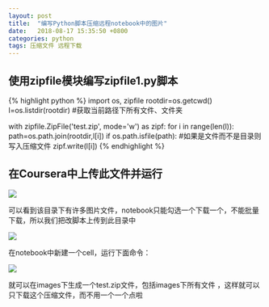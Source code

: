 ```yaml
---
layout: post
title:  "编写Python脚本压缩远程notebook中的图片"
date:   2018-08-17 15:35:50 +0800
categories: python
tags: 压缩文件 远程下载
---
```



## 使用zipfile模块编写zipfile1.py脚本

{% highlight python %}
import os, zipfile
rootdir=os.getcwd()
l=os.listdir(rootdir)		#获取当前路径下所有文件、文件夹

with zipfile.ZipFile('test.zip', mode='w') as zipf:
    for i in range(len(l)):
        path=os.path.join(rootdir,l[i])
        if os.path.isfile(path):	#如果是文件而不是目录则写入压缩文件
            zipf.write(l[i])
{% endhighlight %}




## 在Coursera中上传此文件并运行

![](http://ww1.sinaimg.cn/large/e3e031dfly1fwtpfqdh3sj205u0e6776.jpg)

可以看到该目录下有许多图片文件，notebook只能勾选一个下载一个，不能批量下载，所以我们把改脚本上传到此目录中

![](http://ww1.sinaimg.cn/large/e3e031dfly1fwtpjlwxk1j20ys0m8783.jpg)

在notebook中新建一个cell，运行下面命令：

![](http://ww1.sinaimg.cn/large/e3e031dfly1fwtpkdvhysj20zk0333yq.jpg)

就可以在images下生成一个test.zip文件，包括images下所有文件
，这样就可以只下载这个压缩文件，而不用一个一个点啦